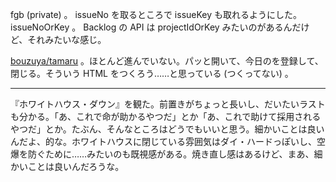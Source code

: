 fgb (private) 。 issueNo を取るところで issueKey も取れるようにした。 issueNoOrKey 。 Backlog の API は projectIdOrKey みたいのがあるんだけど、それみたいな感じ。

[bouzuya/tamaru][] 。ほとんど進んでいない。パッと開いて、今日のを登録して、閉じる。そういう HTML をつくろう……と思っている (つくってない) 。

-----

『ホワイトハウス・ダウン』を観た。前置きがちょっと長いし、だいたいラストも分かる。「あ、これで命が助かるやつだ」とか「あ、これで助けて採用されるやつだ」とか。たぶん、そんなところはどうでもいいと思う。細かいことは良いんだよ、的な。ホワイトハウスに閉じている雰囲気はダイ・ハードっぽいし、空爆を防ぐために……みたいのも既視感がある。焼き直し感はあるけど、まあ、細かいことは良いんだろうな。

[bouzuya/tamaru]: https://github.com/bouzuya/tamaru
[bouzuya/bs]: https://github.com/bouzuya/bs
